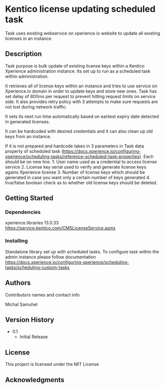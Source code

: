 # Kentico license updating scheduled task

Task uses existing webservice on xperience.io website to update all existing licenses in an instance

## Description

Task purpose is bulk update of existing license keys within a Kentico Xperience administration instance. Its set up to run as a scheduled task within administration. 

It retrieves all of license keys within an instance and tries to use service on Xperience.io domain in order to update keys and store new ones. Task has set delay of 800ms per request to prevent hitting request limits on service side. 
It also provides retry policy with 3 attempts to make sure requests are not lost during network traffic. 

It sets its next run time automatically based on earliest expiry date detected in generated licenses. 

It can be hardcoded with desired credentials and it can also clean up old keys from an instance. 

If it is not prepared and hardcode takes in 3 parameters in Task data property of scheduled task (https://docs.xperience.io/configuring-xperience/scheduling-tasks/reference-scheduled-task-properties). Each should be on new line. 
1: User name used as a credential to access license service
2. License key serial used to verify and generate license keys agains Xperience license 
3. Number of license keys which should be generated in case you want only a certain number of keys generated 
4. true/false boolean check as to whether old license keys should be deleted.

## Getting Started

### Dependencies

xperience.libraries 13.0.33
https://service.kentico.com/CMSLicenseService.asmx

### Installing

Standalone library set up with scheduled tasks. To configure task within the admin instance please follow documentation https://docs.xperience.io/configuring-xperience/scheduling-tasks/scheduling-custom-tasks

## Authors

Contributors names and contact info

Michal Samuhel 

## Version History

* 0.1
    * Initial Release

## License

This project is licensed under the MIT License


## Acknowledgments

